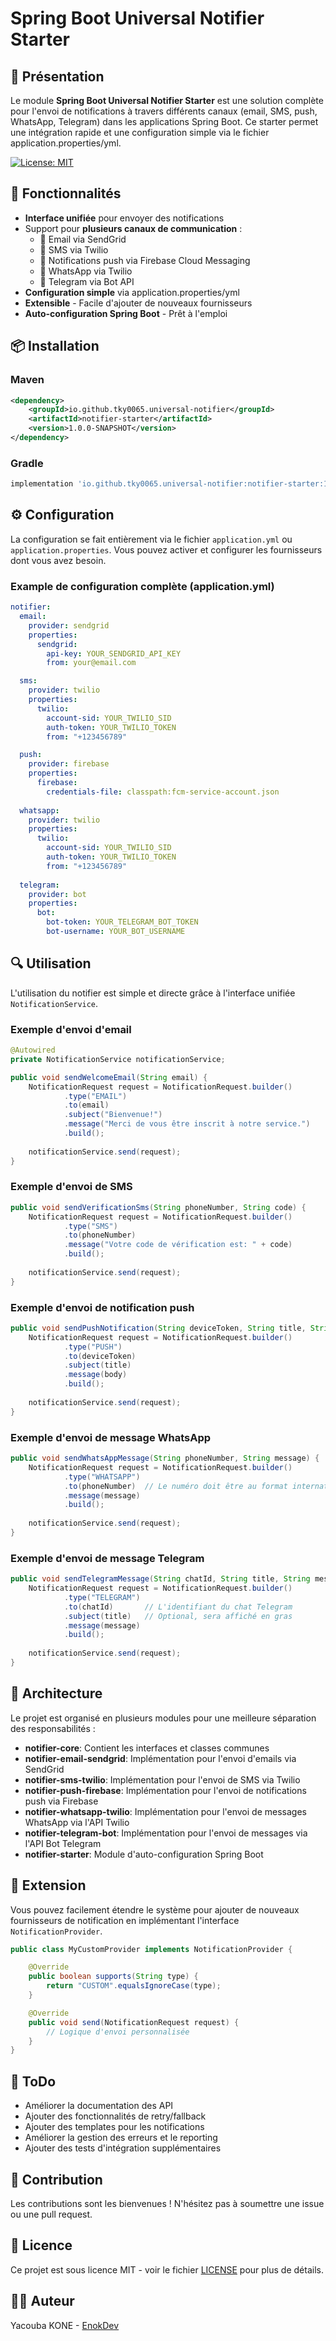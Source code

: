 # Spring Boot Universal Notifier Starter

## 📢 Présentation

Le module **Spring Boot Universal Notifier Starter** est une solution complète pour l'envoi de notifications à travers différents canaux (email, SMS, push, WhatsApp, Telegram) dans les applications Spring Boot. Ce starter permet une intégration rapide et une configuration simple via le fichier application.properties/yml.

[![License: MIT](https://img.shields.io/badge/License-MIT-yellow.svg)](https://opensource.org/licenses/MIT)

## 🚀 Fonctionnalités

- **Interface unifiée** pour envoyer des notifications
- Support pour **plusieurs canaux de communication** :
  - 📧 Email via SendGrid
  - 📱 SMS via Twilio
  - 🔔 Notifications push via Firebase Cloud Messaging
  - 💬 WhatsApp via Twilio
  - 📡 Telegram via Bot API
- **Configuration simple** via application.properties/yml
- **Extensible** - Facile d'ajouter de nouveaux fournisseurs
- **Auto-configuration Spring Boot** - Prêt à l'emploi

## 📦 Installation

### Maven

```xml
<dependency>
    <groupId>io.github.tky0065.universal-notifier</groupId>
    <artifactId>notifier-starter</artifactId>
    <version>1.0.0-SNAPSHOT</version>
</dependency>
```

### Gradle

```groovy
implementation 'io.github.tky0065.universal-notifier:notifier-starter:1.0.0-SNAPSHOT'
```

## ⚙️ Configuration

La configuration se fait entièrement via le fichier `application.yml` ou `application.properties`. Vous pouvez activer et configurer les fournisseurs dont vous avez besoin.

### Example de configuration complète (application.yml)

```yaml
notifier:
  email:
    provider: sendgrid
    properties:
      sendgrid:
        api-key: YOUR_SENDGRID_API_KEY
        from: your@email.com

  sms:
    provider: twilio
    properties:
      twilio:
        account-sid: YOUR_TWILIO_SID
        auth-token: YOUR_TWILIO_TOKEN
        from: "+123456789"

  push:
    provider: firebase
    properties:
      firebase:
        credentials-file: classpath:fcm-service-account.json
        
  whatsapp:
    provider: twilio
    properties:
      twilio:
        account-sid: YOUR_TWILIO_SID
        auth-token: YOUR_TWILIO_TOKEN
        from: "+123456789"
        
  telegram:
    provider: bot
    properties:
      bot:
        bot-token: YOUR_TELEGRAM_BOT_TOKEN
        bot-username: YOUR_BOT_USERNAME
```

## 🔍 Utilisation

L'utilisation du notifier est simple et directe grâce à l'interface unifiée `NotificationService`.

### Exemple d'envoi d'email

```java
@Autowired
private NotificationService notificationService;

public void sendWelcomeEmail(String email) {
    NotificationRequest request = NotificationRequest.builder()
            .type("EMAIL")
            .to(email)
            .subject("Bienvenue!")
            .message("Merci de vous être inscrit à notre service.")
            .build();
    
    notificationService.send(request);
}
```

### Exemple d'envoi de SMS

```java
public void sendVerificationSms(String phoneNumber, String code) {
    NotificationRequest request = NotificationRequest.builder()
            .type("SMS")
            .to(phoneNumber)
            .message("Votre code de vérification est: " + code)
            .build();
    
    notificationService.send(request);
}
```

### Exemple d'envoi de notification push

```java
public void sendPushNotification(String deviceToken, String title, String body) {
    NotificationRequest request = NotificationRequest.builder()
            .type("PUSH")
            .to(deviceToken)
            .subject(title)
            .message(body)
            .build();
    
    notificationService.send(request);
}
```

### Exemple d'envoi de message WhatsApp

```java
public void sendWhatsAppMessage(String phoneNumber, String message) {
    NotificationRequest request = NotificationRequest.builder()
            .type("WHATSAPP")
            .to(phoneNumber)  // Le numéro doit être au format international, ex: +33612345678
            .message(message)
            .build();
    
    notificationService.send(request);
}
```

### Exemple d'envoi de message Telegram

```java
public void sendTelegramMessage(String chatId, String title, String message) {
    NotificationRequest request = NotificationRequest.builder()
            .type("TELEGRAM")
            .to(chatId)       // L'identifiant du chat Telegram
            .subject(title)   // Optional, sera affiché en gras
            .message(message)
            .build();
    
    notificationService.send(request);
}
```

## 🧩 Architecture

Le projet est organisé en plusieurs modules pour une meilleure séparation des responsabilités :

- **notifier-core**: Contient les interfaces et classes communes
- **notifier-email-sendgrid**: Implémentation pour l'envoi d'emails via SendGrid
- **notifier-sms-twilio**: Implémentation pour l'envoi de SMS via Twilio
- **notifier-push-firebase**: Implémentation pour l'envoi de notifications push via Firebase
- **notifier-whatsapp-twilio**: Implémentation pour l'envoi de messages WhatsApp via l'API Twilio
- **notifier-telegram-bot**: Implémentation pour l'envoi de messages via l'API Bot Telegram
- **notifier-starter**: Module d'auto-configuration Spring Boot

## 🔧 Extension

Vous pouvez facilement étendre le système pour ajouter de nouveaux fournisseurs de notification en implémentant l'interface `NotificationProvider`.

```java
public class MyCustomProvider implements NotificationProvider {

    @Override
    public boolean supports(String type) {
        return "CUSTOM".equalsIgnoreCase(type);
    }

    @Override
    public void send(NotificationRequest request) {
        // Logique d'envoi personnalisée
    }
}
```

## 📝 ToDo

- Améliorer la documentation des API
- Ajouter des fonctionnalités de retry/fallback
- Ajouter des templates pour les notifications
- Améliorer la gestion des erreurs et le reporting
- Ajouter des tests d'intégration supplémentaires

## 🤝 Contribution

Les contributions sont les bienvenues ! N'hésitez pas à soumettre une issue ou une pull request.

## 📄 Licence

Ce projet est sous licence MIT - voir le fichier [LICENSE](LICENSE) pour plus de détails.

## 👨‍💻 Auteur

Yacouba KONE - [EnokDev](https://enok-dev.vercel.app/)
